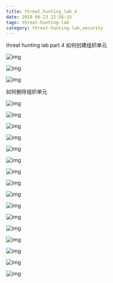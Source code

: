 ```yaml
---
title: threat_hunting_lab_4
date: 2019-06-23 22:56:15
tags: threat-hunting-lab
category: threat-hunting-lab,security
---
```

threat hunting lab part 4 如何创建组织单元

<!-- more -->

![img](/postimg/lab4-1.jpg)

![img](/postimg/lab4-2.jpg)

![img](/postimg/lab4-3.jpg)

如何删除组织单元

![img](/postimg/lab4-4.jpg)

![img](/postimg/lab4-5.jpg)

![img](/postimg/lab4-6.jpg)

![img](/postimg/lab4-7.jpg)

![img](/postimg/lab4-8.jpg)

![img](/postimg/lab4-9.jpg)

![img](/postimg/lab4-10.jpg)

![img](/postimg/lab4-11.jpg)

![img](/postimg/lab4-12.jpg)

![img](/postimg/lab4-13.jpg)

![img](/postimg/lab4-14.jpg)

![img](/postimg/lab4-15.jpg)

![img](/postimg/lab4-16.jpg)

![img](/postimg/lab4-17.jpg)

![img](/postimg/lab4-18.jpg)

![img](/postimg/lab4-19.jpg)
